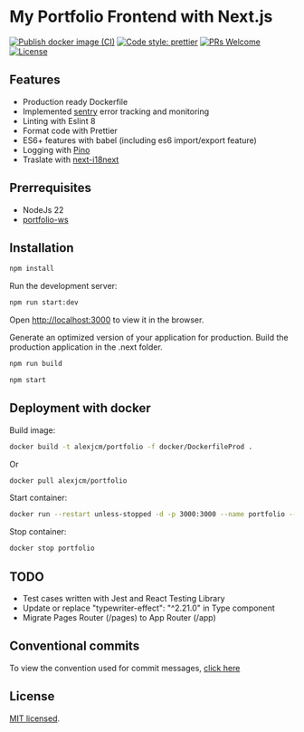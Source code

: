 # My Portfolio Frontend with Next.js

[![Publish docker image (CI)](https://github.com/alexjcm/portfolio/actions/workflows/publish-docker-image.yml/badge.svg?branch=main)](https://github.com/alexjcm/portfolio/actions/workflows/publish-docker-image.yml) [![Code style: prettier](https://img.shields.io/badge/code_style-prettier-ff69b4.svg?style=flat-square)](https://github.com/prettier/prettier) [![PRs Welcome](https://img.shields.io/badge/PRs-welcome-brightgreen.svg)](https://github.com/alexjcm/portfolio) [![License](https://img.shields.io/badge/license-MIT-blue.svg)](https://github.com/facebook/react/blob/master/LICENSE)

## Features

- Production ready Dockerfile
- Implemented [sentry](https://sentry.io) error tracking and monitoring
- Linting with Eslint 8
- Format code with Prettier
- ES6+ features with babel (including es6 import/export feature)
- Logging with [Pino](https://www.npmjs.com/package/pino)
- Traslate with [next-i18next](https://github.com/i18next/next-i18next#readme)

## Prerrequisites

- NodeJs 22
- [portfolio-ws](https://github.com/alexjcm/portfolio-ws)

## Installation

```bash
npm install
```

Run the development server:

```bash
npm run start:dev
```

Open [http://localhost:3000](http://localhost:3000) to view it in the browser.


Generate an optimized version of your application for production.
Build the production application in the .next folder.

```bash
npm run build
```

```bash
npm start
```

## Deployment with docker

Build image:

```bash
docker build -t alexjcm/portfolio -f docker/DockerfileProd .
```

Or

```bash
docker pull alexjcm/portfolio
```

Start container:

```bash
docker run --restart unless-stopped -d -p 3000:3000 --name portfolio --env-file $HOME/secrets/portfolio/.env.production alexjcm/portfolio
```

Stop container:

```bash
docker stop portfolio
```

## TODO

- Test cases written with Jest and React Testing Library
- Update or replace "typewriter-effect": "^2.21.0" in Type component
- Migrate Pages Router (/pages) to App Router (/app)

## Conventional commits

To view the convention used for commit messages, [click here](https://gist.github.com/alexjcm/6cc0a0a1ed96c85675a9d92706e1099d)

## License

[MIT licensed](./LICENSE).
